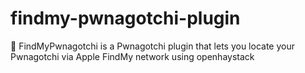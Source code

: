 # findmy-pwnagotchi-plugin
📍 FindMyPwnagotchi is a Pwnagotchi plugin that lets you locate your Pwnagotchi via Apple FindMy network using openhaystack

